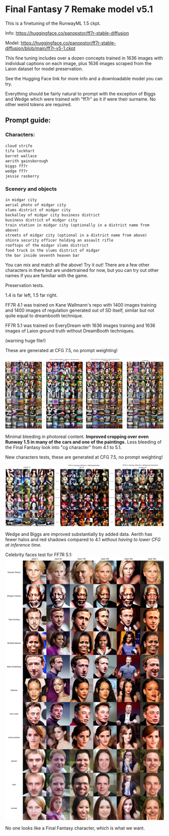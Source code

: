 
# Final Fantasy 7 Remake model v5.1
This is a finetuning of the RunwayML 1.5 ckpt. 

Info: https://huggingface.co/panopstor/ff7r-stable-diffusion

Model: https://huggingface.co/panopstor/ff7r-stable-diffusion/blob/main/ff7r-v5-1.ckpt

This fine tuning includes over a dozen concepts trained in 1636 images with individual captions on each image, plus 1636 images scraped from the Laion dataset for model preservation. 

See the Hugging Face link for more info and a downloadable model you can try.

Everything should be fairly natural to prompt with the exception of Biggs and Wedge which were trained with "ff7r" as it if were their surname.  No other weird tokens are required.

## Prompt guide:

### Characters:

    cloud strife
    tifa lockhart
    barret wallace
    aerith gainsborough
    biggs ff7r
    wedge ff7r
    jessie rasberry

### Scenery and objects

    in midgar city
    aerial photo of midgar city
    slums district of midgar city
    backalley of midgar city business district
    business district of midgar city
    train station in midgar city (optionally in a district name from above)
    streets of midgar city (optional in a district name from above)
    shinra security officer holding an assault rifle
    rooftops of the midgar slums district
    food truck in the slums district of midgar
    the bar inside seventh heaven bar

You can mix and match all the above!  Try it out!  There are a few other characters in there but are undertrained for now, but you can try out other names if you are familiar with the game.

Preservation tests.

1.4 is far left, 1.5 far right.

FF7R 4.1 was trained on Kane Wallmann's repo with 1400 images training and 1400 images of regulation generated out of SD itself, similar but not quite equal to dreambooth technique.

FF7R 5.1 was trained on EveryDream with 1636 images training and 1636 images of Laion ground truth without DreamBooth techniques.

(warning huge file!)

These are generated at CFG 7.5, no prompt weighting!

![a](../demo/mega_test01_thumb.jpg)

Minimal bleeding in photoreal content. **Improved cropping over even Runway 1.5 in many of the cars and one of the paintings.**  Less bleeding of the Final Fantasy look into "cg character" from 4.1 to 5.1.

New characters tests, these are generated at CFG 7.5, no prompt weighting!

![a](../demo/mega_test_characters01_sm.jpg)

Wedge and Biggs are improved substantially by added data.  Aerith has fewer halos and red shadows compared to 4.1 *without having to lower CFG at inference time.*

Celebrity faces test for FF7R 5.1:
![b](../demo/celeb_test_ff7r51.jpg)

No one looks like a Final Fantasy character, which is what we want.
